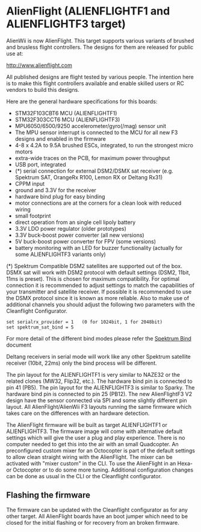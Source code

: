 # AlienFlight (ALIENFLIGHTF1 and ALIENFLIGHTF3 target)

AlienWii is now AlienFlight. This target supports various variants of brushed and brusless flight controllers. The designs for them are released for public use at:

http://www.alienflight.com

All published designs are flight tested by various people. The intention here is to make this flight controllers available and enable skilled users or RC vendors to build this designs.

Here are the general hardware specifications for this boards:

- STM32F103CBT6 MCU (ALIENFLIGHTF1)
- STM32F303CCT6 MCU (ALIENFLIGHTF3)
- MPU6050/6500/9250 accelerometer/gyro(/mag) sensor unit
- The MPU sensor interrupt is connected to the MCU for all new F3 designs and enabled in the firmware
- 4-8 x 4.2A to 9.5A brushed ESCs, integrated, to run the strongest micro motors
- extra-wide traces on the PCB, for maximum power throughput
- USB port, integrated
- (\*) serial connection for external DSM2/DSMX sat receiver (e.g. Spektrum SAT, OrangeRx R100, Lemon RX or Deltang Rx31)
- CPPM input
- ground and 3.3V for the receiver
- hardware bind plug for easy binding
- motor connections are at the corners for a clean look with reduced wiring
- small footprint
- direct operation from an single cell lipoly battery
- 3.3V LDO power regulator (older prototypes)
- 3.3V buck-boost power converter (all new versions)
- 5V buck-boost power converter for FPV (some versions)
- battery monitoring with an LED for buzzer functionality (actually for some ALIENFLIGHTF3 variants only)

(\*) Spektrum Compatible DSM2 satellites are supported out of the box. DSMX sat will work with DSM2 protocol with default settings (DSM2, 11bit, 11ms is preset). This is chosen for maximum compatibility. For optimal connection it is recommended to adjust settings to match the capabilities of your transmitter and satellite receiver. If possible it is recommended to use the DSMX protocol since it is known as more reliable. Also to make use of additional channels you should adjust the following two parameters with the Cleanflight Configurator.

```
set serialrx_provider = 1   (0 for 1024bit, 1 for 2048bit)
set spektrum_sat_bind = 5
```

For more detail of the different bind modes please refer the [Spektrum Bind](docs/development/Spektrum-bind) document

Deltang receivers in serial mode will work like any other Spektrum satellite receiver (10bit, 22ms) only the bind process will be different.

The pin layout for the ALIENFLIGHTF1 is very similar to NAZE32 or the related clones (MW32, Flip32, etc.). The hardware bind pin is connected to pin 41 (PB5). The pin layout for the ALIENFLIGHTF3 is similar to Sparky. The hardware bind pin is connected to pin 25 (PB12). The new AlienFlightF3 V2 design have the sensor connected via SPI and some slightly different pin layout. All AlienFlight/AlienWii F3 layouts running the same firmware which takes care on the differences with an hardware detection.

The AlienFlight firmware will be built as target ALIENFLIGHTF1 or ALIENFLIGHTF3. The firmware image will come with alternative default settings which will give the user a plug and play experience. There is no computer needed to get this into the air with an small Quadcopter. An preconfigured custom mixer for an Octocopter is part of the default settings to allow clean straight wiring with the AlienFlight. The mixer can be activated with "mixer custom" in the CLI. To use the AlienFlight in an Hexa- or Octocopter or to do some more tuning. Additional configuration changes can be done as usual in the CLI or the Cleanflight configurator.

## Flashing the firmware

The firmware can be updated with the Cleanflight configurator as for any other target. All AlienFlight boards have an boot jumper which need to be closed for the initial flashing or for recovery from an broken firmware.
